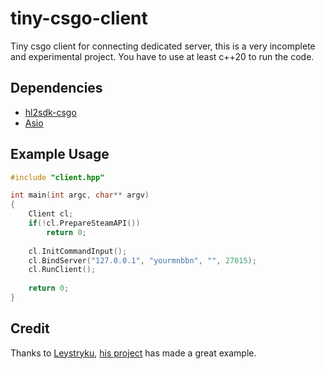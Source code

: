 # tiny-csgo-client
 Tiny csgo client for connecting dedicated server, this is a very incomplete and experimental project. You have to use at least c++20 to run the code.
 
## Dependencies
 - [hl2sdk-csgo](https://github.com/alliedmodders/hl2sdk/tree/csgo)
 - [Asio](https://github.com/chriskohlhoff/asio)

## Example Usage
```cpp
#include "client.hpp"

int main(int argc, char** argv)
{
	Client cl;
	if(!cl.PrepareSteamAPI())
		return 0;
	
	cl.InitCommandInput();
	cl.BindServer("127.0.0.1", "yourmnbbn", "", 27015);
	cl.RunClient();
 
	return 0;
}

```

## Credit
Thanks to [Leystryku](https://github.com/Leystryku), [his project](https://github.com/Leystryku/leysourceengineclient) has made a great example.
